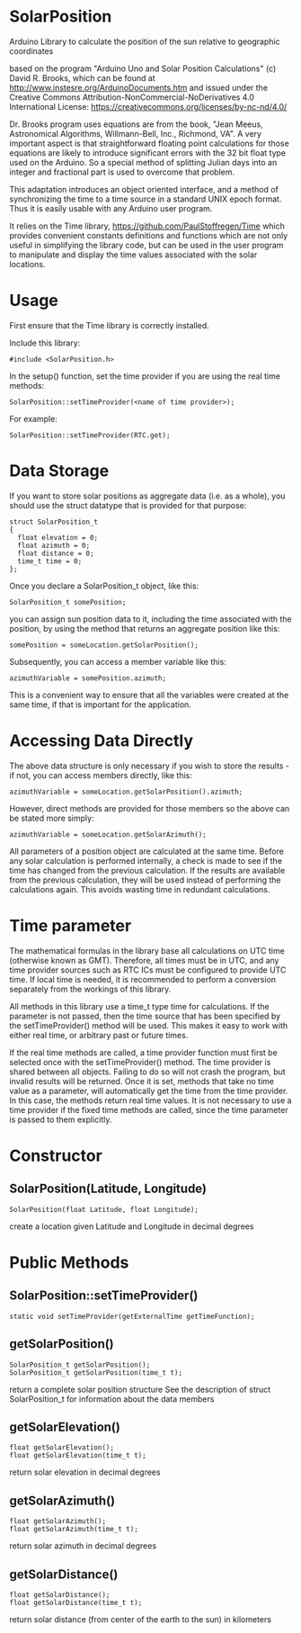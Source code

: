 # SolarPosition
Arduino Library to calculate the position of the sun relative to geographic coordinates

based on the program "Arduino Uno and Solar Position Calculations"
(c) David R. Brooks, which can be found at http://www.instesre.org/ArduinoDocuments.htm
and issued under the Creative Commons Attribution-NonCommercial-NoDerivatives 4.0 International License:
https://creativecommons.org/licenses/by-nc-nd/4.0/

Dr. Brooks program uses equations are from the book,
"Jean Meeus, Astronomical Algorithms, Willmann-Bell, Inc., Richmond, VA".
A very important aspect is that straightforward floating point calculations for those equations
are likely to introduce significant errors with the 32 bit float type used on the Arduino.
So a special method of splitting Julian days into an integer and fractional part is used
to overcome that problem.

This adaptation introduces an object oriented interface, and a method of synchronizing the time
to a time source in a standard UNIX epoch format. Thus it is easily usable with any Arduino user
program.

It relies on the Time library, https://github.com/PaulStoffregen/Time
which provides convenient constants definitions and functions
which are not only useful in simplifying the library code, but can be used in the user program
to manipulate and display the time values associated with the solar locations.

# Usage

First ensure that the Time library is correctly installed.

Include this library:

    #include <SolarPosition.h>

In the setup() function, set the time provider if you are using the real time methods:

    SolarPosition::setTimeProvider(<name of time provider>);

For example:

    SolarPosition::setTimeProvider(RTC.get);

# Data Storage

If you want to store solar positions as aggregate data (i.e. as a whole), you should use
the struct datatype that is provided for that purpose:

```
struct SolarPosition_t
{
  float elevation = 0;
  float azimuth = 0;
  float distance = 0;
  time_t time = 0;
};
```

Once you declare a SolarPosition_t object, like this:

    SolarPosition_t somePosition;
    
you can assign sun position data to it, including the time associated with the position,
by using the method that returns an aggregate position like this:

    somePosition = someLocation.getSolarPosition();

Subsequently, you can access a member variable like this:

    azimuthVariable = somePosition.azimuth;
    
This is a convenient way to ensure that all the variables were created at the same time, if that
is important for the application.

# Accessing Data Directly

The above data structure is only necessary if you wish to store the results - if not, you can access members
directly, like this:

    azimuthVariable = someLocation.getSolarPosition().azimuth;

However, direct methods are provided for those members so the above can be stated more simply:

    azimuthVariable = someLocation.getSolarAzimuth();

All parameters of a position object are calculated at the same time. 
Before any solar calculation is performed internally, a check is made to see if the time has changed from the
previous calculation. If the results are available from the previous calculation, they will be used instead
of performing the calculations again. This avoids wasting time in redundant calculations.

# Time parameter

The mathematical formulas in the library base all calculations on UTC time (otherwise known as GMT).
Therefore, all times must be in UTC, and any time provider sources such as RTC ICs must be configured
to provide UTC time. If local time is needed, it is recommended to perform a conversion separately from
the workings of this library.

All methods in this library use a time_t type time for calculations. If the parameter is not passed, then
the time source that has been specified by the setTimeProvider() method will be used. This makes it
easy to work with either real time, or arbitrary past or future times.

If the real time methods are called, a time provider function must first be selected once with the
setTimeProvider() method. The time provider is shared between all objects. Failing to do so will not
crash the program, but invalid results will be returned. Once it is set, methods that take no
time value as a parameter, will automatically get the time from the time provider. In this case,
the methods return real time values. It is not necessary to use a time provider if the fixed
time methods are called, since the time parameter is passed to them explicitly.

# Constructor

<H2>SolarPosition(Latitude, Longitude)</H2>

    SolarPosition(float Latitude, float Longitude);
create a location given Latitude and Longitude in decimal degrees

# Public Methods

<H2>SolarPosition::setTimeProvider(<time provider function pointer>)</H2>

    static void setTimeProvider(getExternalTime getTimeFunction);

<H2>getSolarPosition()</H2>

    SolarPosition_t getSolarPosition();
    SolarPosition_t getSolarPosition(time_t t);
return a complete solar position structure
See the description of struct SolarPosition_t for information about the data members

<H2>getSolarElevation()</H2>

    float getSolarElevation();
    float getSolarElevation(time_t t);
return solar elevation in decimal degrees

<H2>getSolarAzimuth()</H2>

    float getSolarAzimuth();
    float getSolarAzimuth(time_t t);
return solar azimuth in decimal degrees

<H2>getSolarDistance()</H2>

    float getSolarDistance();
    float getSolarDistance(time_t t);
return solar distance (from center of the earth to the sun) in kilometers
